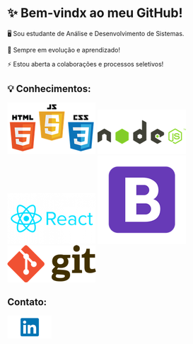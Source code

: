 <h1>✨ Bem-vindx ao meu GitHub!</h1> 


<p>🖥️ Sou estudante de Análise e Desenvolvimento de Sistemas.</p>

<p>🌱 Sempre em evolução e aprendizado!</p>

<p>⚡ Estou aberta a colaborações e processos seletivos!</p>


<h2>💡 Conhecimentos:</h2>
    <img src="HCJ.png">
    <img src="node.png">
    <img src="react.png">
    <img src="bootstrap.png">
    <img src="git.png">
    


<h2>Contato:</h2> 
<a rel=external href="https://www.linkedin.com/in/gabimesquita0607/" target=_"blank"><img src="linkedin.png"></a>
  
